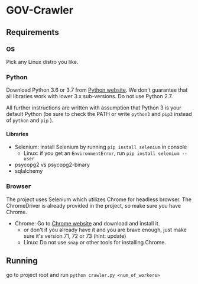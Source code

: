 # GOV-Crawler

## Requirements

### OS

Pick any Linux distro you like.


### Python

Download Python 3.6 or 3.7 from [Python website](https://www.python.org/downloads/). 
We don't guarantee that all libraries work with lower 3.x sub-versions. 
Do not use Python 2.7.

All further instructions are written with assumption that Python 3 is your default Python 
(be sure to check the PATH or write `python3` and `pip3` instead of `python` and `pip` ).

#### Libraries

- Selenium: install Selenium by running `pip install selenium` in console
  - Linux: if you get an `EnvironmentError`, run `pip install selenium --user`
- psycopg2 vs psycopg2-binary
- sqlalchemy


### Browser
The project uses Selenium which utilizes Chrome for headless browser.
The ChromeDriver is already provided in the project, so make sure you have Chrome.

- Chrome: Go to [Chrome website](https://www.google.com/chrome/) and download and install it.
  - or don't if you already have it and you are brave enough, just make sure it's version 71, 72 or 73 (hint: update)
  - Linux: Do not use `snap` or other tools for installing Chrome.


## Running

go to project root and run `python crawler.py <num_of_workers>`